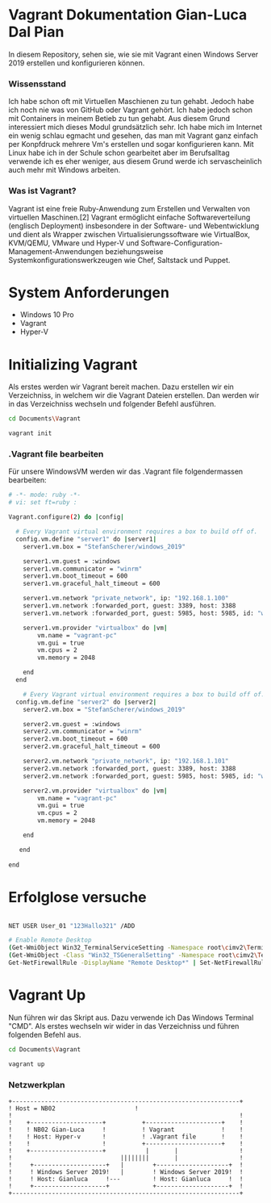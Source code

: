 # Vagrant Dokumentation Gian-Luca Dal Pian

In diesem Repository, sehen sie, wie sie mit Vagrant einen Windows Server 2019 erstellen und konfigurieren können.

### Wissensstand

Ich habe schon oft mit Virtuellen Maschienen zu tun gehabt. Jedoch habe ich noch nie was von GitHub oder Vagrant gehört. Ich habe jedoch schon mit Containers in meinem Betieb zu tun gehabt. Aus diesem Grund interessiert mich dieses Modul grundsätzlich sehr. Ich habe mich im Internet ein wenig schlau egmacht und gesehen, das man mit Vagrant ganz einfach per Konpfdruck mehrere Vm's erstellen und sogar konfigurieren kann. Mit Linux habe ich in der Schule schon gearbeitet aber im Berufsalltag verwende ich es eher weniger, aus diesem Grund werde ich servascheinlich auch mehr mit Windows arbeiten. 

### Was ist Vagrant?
Vagrant ist eine freie Ruby-Anwendung zum Erstellen und Verwalten von virtuellen Maschinen.[2] Vagrant ermöglicht einfache Softwareverteilung (englisch Deployment) insbesondere in der Software- und Webentwicklung und dient als Wrapper zwischen Virtualisierungssoftware wie VirtualBox, KVM/QEMU, VMware und Hyper-V und Software-Configuration-Management-Anwendungen beziehungsweise Systemkonfigurationswerkzeugen wie Chef, Saltstack und Puppet. 

# System Anforderungen
- Windows 10 Pro
- Vagrant
- Hyper-V 

# Initializing Vagrant

Als erstes werden wir Vagrant bereit machen. Dazu erstellen wir ein Verzeichniss, in welchem wir die Vagrant Dateien erstellen. Dan werden wir in das Verzeichniss wechseln und folgender Befehl ausführen.
```sh
cd Documents\Vagrant
```
```sh
vagrant init
```

### .Vagrant file bearbeiten

Für unsere WindowsVM werden wir das .Vagrant file folgendermassen bearbeiten:

```sh
# -*- mode: ruby -*-
# vi: set ft=ruby :

Vagrant.configure(2) do |config|

  # Every Vagrant virtual environment requires a box to build off of.
  config.vm.define "server1" do |server1|
    server1.vm.box = "StefanScherer/windows_2019"

    server1.vm.guest = :windows
    server1.vm.communicator = "winrm"
    server1.vm.boot_timeout = 600
    server1.vm.graceful_halt_timeout = 600

    server1.vm.network "private_network", ip: "192.168.1.100"
    server1.vm.network :forwarded_port, guest: 3389, host: 3388
    server1.vm.network :forwarded_port, guest: 5985, host: 5985, id: "winrm", auto_correct: true

    server1.vm.provider "virtualbox" do |vm|
        vm.name = "vagrant-pc"
        vm.gui = true
        vm.cpus = 2
        vm.memory = 2048

    end
  end 

    # Every Vagrant virtual environment requires a box to build off of.
  config.vm.define "server2" do |server2|
    server2.vm.box = "StefanScherer/windows_2019"

    server2.vm.guest = :windows
    server2.vm.communicator = "winrm"
    server2.vm.boot_timeout = 600
    server2.vm.graceful_halt_timeout = 600

    server2.vm.network "private_network", ip: "192.168.1.101"
    server2.vm.network :forwarded_port, guest: 3389, host: 3388
    server2.vm.network :forwarded_port, guest: 5985, host: 5985, id: "winrm", auto_correct: true

    server2.vm.provider "virtualbox" do |vm|
        vm.name = "vagrant-pc"
        vm.gui = true
        vm.cpus = 2
        vm.memory = 2048

    end

   end 
   
end
```
# Erfolglose versuche
```sh

NET USER User_01 "123Hallo321" /ADD

# Enable Remote Desktop
(Get-WmiObject Win32_TerminalServiceSetting -Namespace root\cimv2\TerminalServices).SetAllowTsConnections(1,1) | Out-Null
(Get-WmiObject -Class "Win32_TSGeneralSetting" -Namespace root\cimv2\TerminalServices -Filter "TerminalName='RDP-tcp'").SetUserAuthenticationRequired(0) | Out-Null
Get-NetFirewallRule -DisplayName "Remote Desktop*" | Set-NetFirewallRule -enabled true
```


# Vagrant Up

Nun führen wir das Skript aus. Dazu verwende ich Das Windows Terminal "CMD". Als erstes wechseln wir wider in das Verzeichniss und führen folgenden Befehl aus.
```sh
cd Documents\Vagrant
```
```sh
vagrant up
```

### Netzwerkplan

    +---------------------------------------------------------------+
    ! Host = NB02                      !
    !                                                               !	
    !    +--------------------+          +---------------------+    ! 
    !    ! NB02 Gian-Luca     !          ! Vagrant             !    !       
    !    ! Host: Hyper-v      !          ! .Vagrant file       !    !
    !    !                    !          +---------------------+    !
    !    +--------------------+           |       |                 !
    !                              ||||||||       |                 !	
    !     +--------------------+   |        +--------------------+  ! 
    !     ! Windows Server 2019!   |        ! Windows Server 2019!  !       
    !     ! Host: Gianluca     !---         ! Host: Gianluca     !  !
    !     +--------------------+            +--------------------+  !
    +---------------------------------------------------------------+
    

